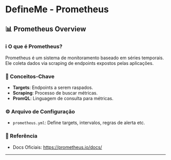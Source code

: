 # DefineMe - Prometheus

## 📊 Prometheus Overview

### ℹ️ O que é Prometheus?
Prometheus é um sistema de monitoramento baseado em séries temporais. Ele coleta dados via scraping de endpoints expostos pelas aplicações.

### 🧠 Conceitos-Chave
- **Targets**: Endpoints a serem raspados.
- **Scraping**: Processo de buscar métricas.
- **PromQL**: Linguagem de consulta para métricas.

### ⚙️ Arquivo de Configuração
- `prometheus.yml`: Define targets, intervalos, regras de alerta etc.

### 📌 Referência
- Docs Oficiais: https://prometheus.io/docs/

---